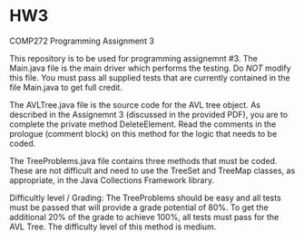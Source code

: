 # HW3
COMP272 Programming Assignment 3

This repository is to be used for programming assignemnt #3. The Main.java file is the main driver which performs the testing. Do *NOT* modify this file. You must pass all supplied tests that are currently contained in the file Main.java to get full credit. 

The AVLTree.java file is the source code for the AVL tree object. As described in the Assignemnt 3 (discussed in the provided PDF), you are to complete the private method DeleteElement. Read the comments in the prologue (comment block) on this method for the logic that needs to be coded. 

The TreeProblems.java file contains three methods that must be coded. These are not difficult and need to use the TreeSet and TreeMap classes, as appropriate, in the Java Collections Framework library. 

Difficultly level / Grading: 
The TreeProblems should be easy and all tests must be passed that will provide a grade potential of 80%. To get the additional 20% of the grade to achieve 100%, all tests must pass for the AVL Tree. The difficulty level of this method is medium. 
